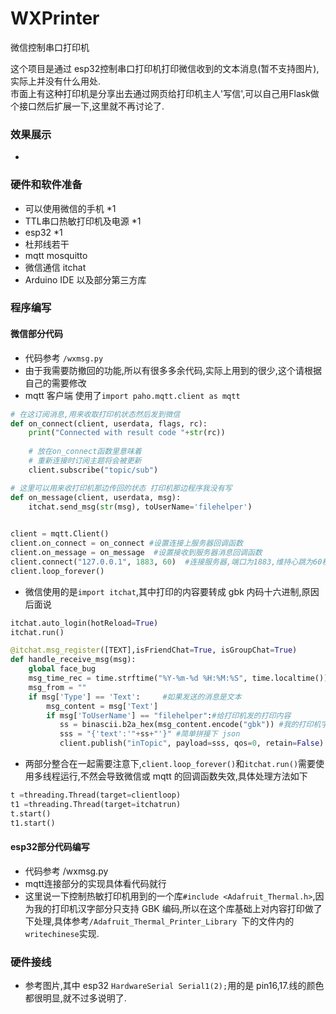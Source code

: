 # WXPrinter
 微信控制串口打印机

这个项目是通过 esp32控制串口打印机打印微信收到的文本消息(暂不支持图片),实际上并没有什么用处.   
市面上有这种打印机是分享出去通过网页给打印机主人'写信',可以自己用Flask做个接口然后扩展一下,这里就不再讨论了.
### 效果展示
- 

### 硬件和软件准备
- 可以使用微信的手机 *1
- TTL串口热敏打印机及电源 *1
- esp32 *1
- 杜邦线若干
- mqtt mosquitto
- 微信通信 itchat
- Arduino IDE 以及部分第三方库 

### 程序编写
#### 微信部分代码
- 代码参考 `/wxmsg.py`
- 由于我需要防撤回的功能,所以有很多多余代码,实际上用到的很少,这个请根据自己的需要修改
- mqtt 客户端 使用了`import paho.mqtt.client as mqtt `

```python
# 在这订阅消息,用来收取打印机状态然后发到微信   
def on_connect(client, userdata, flags, rc):    
    print("Connected with result code "+str(rc))    
    
    # 放在on_connect函数里意味着    
    # 重新连接时订阅主题将会被更新    
    client.subscribe("topic/sub")    

# 这里可以用来收打印机那边传回的状态 打印机那边程序我没有写   
def on_message(client, userdata, msg):
    itchat.send_msg(str(msg), toUserName='filehelper')
 

client = mqtt.Client()
client.on_connect = on_connect #设置连接上服务器回调函数    
client.on_message = on_message  #设置接收到服务器消息回调函数
client.connect("127.0.0.1", 1883, 60)  #连接服务器,端口为1883,维持心跳为60秒
client.loop_forever()
```
- 微信使用的是`import itchat`,其中打印的内容要转成 gbk 内码十六进制,原因后面说

``` python
itchat.auto_login(hotReload=True)
itchat.run()

@itchat.msg_register([TEXT],isFriendChat=True, isGroupChat=True)
def handle_receive_msg(msg):
    global face_bug
    msg_time_rec = time.strftime("%Y-%m-%d %H:%M:%S", time.localtime())   #接受消息的时间
    msg_from = ""
    if msg['Type'] == 'Text':     #如果发送的消息是文本
        msg_content = msg['Text']
        if msg['ToUserName'] == "filehelper":#给打印机发的打印内容
           ss = binascii.b2a_hex(msg_content.encode("gbk")) #我的打印机字库是 GBK 所以要转一下
           sss = "{'text':'"+ss+"'}" #简单拼接下 json
           client.publish("inTopic", payload=sss, qos=0, retain=False) #通过 mqtt 发布给打印机    

```
- 两部分整合在一起需要注意下,`client.loop_forever()`和`itchat.run()`需要使用多线程运行,不然会导致微信或 mqtt 的回调函数失效,具体处理方法如下

``` python
t =threading.Thread(target=clientloop)
t1 =threading.Thread(target=itchatrun)
t.start()
t1.start()
```
#### esp32部分代码编写
- 代码参考 /wxmsg.py 
- mqtt连接部分的实现具体看代码就行
- 这里说一下控制热敏打印机用到的一个库`#include <Adafruit_Thermal.h>`,因为我的打印机汉字部分只支持 GBK 编码,所以在这个库基础上对内容打印做了下处理,具体参考`/Adafruit_Thermal_Printer_Library `下的文件内的`writechinese`实现.

### 硬件接线
- 参考图片,其中 esp32 `HardwareSerial Serial1(2);`用的是 pin16,17.线的颜色都很明显,就不过多说明了.




